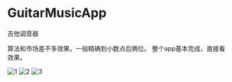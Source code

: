# GuitarMusicApp
吉他调音器

算法和市场差不多效果。一般精确到小数点后俩位。
整个app基本完成，直接看效果。

![1](http://zhx02.run8.top/2021/02/28/aae2619140dd925280c1bd9811125467.png)
![2](http://zhx02.run8.top/2021/02/28/8aec885740bc7a8c80f449ed6c1bc9bf.png)
![3](http://zhx02.run8.top/2021/02/28/8902beb940486b17808c13a453e67876.png)
